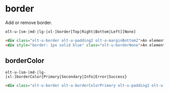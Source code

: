 # border

Add or remove border.

`olt-u-[sm-|md-|lg-|xl-]border[Top|Right|Bottom|Left][None]`

```html
<div class="olt-u-border olt-u-padding2 olt-u-marginBottom2">An element with a border</div>
<div style="border: 1px solid blue" class="olt-u-borderNone">An element without border</div>
```

## borderColor

`olt-u-[sm-|md-|lg-|xl-]borderColor{Primary|Secondary|Info|Error|Success}`

```html
<div class="olt-u-border olt-u-borderColorPrimary olt-u-padding2 olt-u-marginBottom2">An element with a border</div>
```
